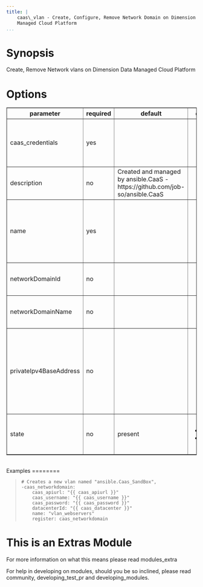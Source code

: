 ```yaml
---
title: |
    caas\_vlan - Create, Configure, Remove Network Domain on Dimension Data
    Managed Cloud Platform
...
```


Synopsis
========

Create, Remove Network vlans on Dimension Data Managed Cloud Platform

Options
=======

<table border=1 cellpadding=4>
<tr>
<th class="head">parameter</th>
<th class="head">required</th>
<th class="head">default</th>
<th class="head">choices</th>
<th class="head">comments</th>
</tr>
        <tr>
<td>caas_credentials<br/><div style="font-size: small;"></div></td>
<td>yes</td>
<td></td>
    <td><ul></ul></td>
    <td><div>Complexe variable containing credentials. From an external file or from module caas_credentials (See related documentation)</div></td></tr>
        <tr>
<td>description<br/><div style="font-size: small;"></div></td>
<td>no</td>
<td>Created and managed by ansible.CaaS - https://github.com/job-so/ansible.CaaS</td>
    <td><ul></ul></td>
    <td><div>Maximum length: 255 characters.</div></td></tr>
        <tr>
<td>name<br/><div style="font-size: small;"></div></td>
<td>yes</td>
<td></td>
    <td><ul></ul></td>
    <td><div>Name that has to be given to the instance</div><div>The name must be unique inside the DataCenter</div><div>Minimum length 1 character Maximum length 75 characters.</div></td></tr>
        <tr>
<td>networkDomainId<br/><div style="font-size: small;"></div></td>
<td>no</td>
<td></td>
    <td><ul></ul></td>
    <td><div>The id of a Network Domain belonging to {org-id} within the same MCP 2.0 data center.</div></td></tr>
        <tr>
<td>networkDomainName<br/><div style="font-size: small;"></div></td>
<td>no</td>
<td></td>
    <td><ul></ul></td>
    <td><div>The name of a Network Domain belonging to {org-id} within the same MCP 2.0 data center.</div></td></tr>
        <tr>
<td>privateIpv4BaseAddress<br/><div style="font-size: small;"></div></td>
<td>no</td>
<td></td>
    <td><ul></ul></td>
    <td><div>An Integer between 16 and 24, which represents the size of the VLAN to be deployed and must be consistent with the privateIpv4BaseAddress provided.</div><div>If this property is not provided, the VLAN will default to being /24</div></td></tr>
        <tr>
<td>state<br/><div style="font-size: small;"></div></td>
<td>no</td>
<td>present</td>
    <td><ul><li>present</li><li>absent</li></ul></td>
    <td><div>Should the resource be present or absent.</div><div>Take care : Absent will powerOff and delete all servers.</div></td></tr>
    </table>
</br>
Examples
========

>     # Creates a new vlan named "ansible.Caas_SandBox", 
>     -caas_networkdomain:
>         caas_apiurl: "{{ caas_apiurl }}"
>         caas_username: "{{ caas_username }}"
>         caas_password: "{{ caas_password }}"
>         datacenterId: "{{ caas_datacenter }}"
>         name: "vlan_webservers"
>         register: caas_networkdomain

This is an Extras Module
========================

For more information on what this means please read modules\_extra

For help in developing on modules, should you be so inclined, please
read community, developing\_test\_pr and developing\_modules.
